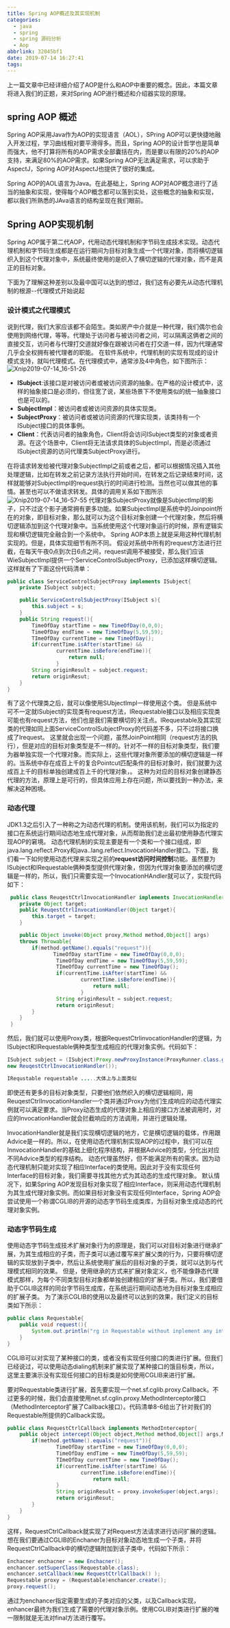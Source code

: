 ```yaml
---
title: Spring AOP概述及其实现机制
categories:
  - java
  - spring
  - spring 源码分析
  - Aop
abbrlink: 32045bf1
date: 2019-07-14 16:27:41
tags:
---
```

上一篇文章中已经详细介绍了AOP是什么和AOP中重要的概念。因此，本篇文章将进入我们的正题，来对Spring AOP进行概述和介绍器实现的原理。

## spring AOP 概述

Spring AOP采用Java作为AOP的实现语言（AOL），SPring AOP可以更快捷地融入开发过程，学习曲线相对要平滑得多。而且，Spring AOP的设计哲学也是简单而强大，他不打算将所有的AOP需求全部囊括在内，而是要以有限的20%的AOP支持，来满足80%的AOP需求。如果Spring AOP无法满足需求，可以求助于AspectJ，Spring AOP对AspectJ也提供了很好的集成。

Spring AOP的AOL语言为Java。在此基础上，Spring AOP对AOP概念进行了适当的抽象和实现，使得每个AOP概念都可以落到实处，这些概念的抽象和实现，都以我们所熟悉的JAva语言的结构呈现在我们眼前。

## Spring AOP实现机制

Spring AOP属于第二代AOP，代用动态代理机制和字节码生成技术实现。动态代理机制和字节码生成都是在运行期间为目标对象生成一个代理对象，而将横切逻辑织入到这个代理对象中，系统最终使用的是织入了横切逻辑的代理对象，而不是真正的目标对象。

下面为了理解这种差别以及最中国可以达到的想过，我们这有必要先从动态代理机制的根源--代理模式开始说起

### 设计模式之代理模式

说到代理，我们大家应该都不会陌生。类如房产中介就是一种代理，我们偶尔也会使用到网络代理，等等。代理处于访问者与被访问者之间，可以隔离这俩者之间的直接交互，访问者与代理打交道就好像在跟被访问者在打交道一样，因为代理通常几乎会全权拥有被代理者的职能。
在软件系统中，代理机制的实现有现成的设计模式支持，就叫代理模式。在代理模式中，通常涉及4中角色，如下图所示：
![Xnip2019-07-14_16-51-26](/images/Xnip2019-07-14_16-51-26.jpg)

* **ISubject**:该接口是对被访问者或被访问资源的抽象。在严格的设计模式中，这样的抽象接口是必须的，但往宽了说，某些场景下不使用类似的统一抽象接口也是可以的。
* **SubjectImpl**：被访问者或被访问资源的具体实现类。
* **SubjectProxy**：被访问者或被访问资源的代理实现类，该类持有一个ISubject接口的具体事例。
* **Client**：代表访问者的抽象角色，Client将会访问ISubject类型的对象或者资源。在这个场景中，Client将无法请求具体的SubjectImpl，而是必须通过ISubject资源的访问代理类SubjectProxy进行。

在将请求转发给被代理对象SubjectImpl之前或者之后，都可以根据情况插入其他处理逻辑，比如在转发之前记录方法执行开始时间，在转发之后记录结束时间，这样就能够对SubjectImpl的request执行的时间进行检测。当然也可以做其他的事情。甚至也可以不做请求转发。具体的调用关系如下图所示
![Xnip2019-07-14_16-57-55](/images/Xnip2019-07-14_16-57-55.jpg)
代理对象SubjectProxy就像是SubjectImpl的影子，只不过这个影子通常拥有更多功能。如果SubjectImpl是系统中的Joinpoint所在的对象，即目标对象，那么就可以为这个目标对象创建一个代理对象，然后将横切逻辑添加到这个代理对象中。当系统使用这个代理对象运行的时候，原有逻辑实现和横切逻辑完全融合到一个系统中。
Spring AOP本质上就是采用这种代理机制实现的。但是，具体实现细节有所不同。
假设对系统中所有的request方法进行拦截，在每天午夜0点到次日6点之间，request调用不被接受，那么我们应该WieSubjectImpl提供一个ServiceControlSubjectProxy，已添加这样横切逻辑。这样就有了下面这份代码清单：

``` java
public class ServiceControlSubjectProxy implements ISubject{
    private ISubject subject;

    public ServiceControlSubjectProxy(ISubject s){
        this.subject = s;
    }
    public String request(){
        TimeOfDay startTime = new TimeOfDay(0,0,0);
        TimeOfDay endTime = new TimeOfDay(5,59,59);
        TImeOfDay currentTime = new TimeOfDay();
        if(currentTime.isAfter(startTime) && 
                currentTime.isBefore(endTime)){
                    return null;
                }
        String originResult = subject.request;
        return originResut;
    }
}
```

有了这个代理类之后，就可以像使用SUbjectImpl一样使用这个类。
但是系统中可不一定就ISubject的实现类有request方法，IRequestable接口以及相应实现类可能也有request方法，他们也是我们需要横切的关注点。IRequestable及其实现类的代理如同上面ServiceControlSubjectProxy的代码差不多，只不过将接口换成了Irequest。
这里就会出现一个问题，虽然JoinPoint相同（request方法的执行），但是对应的目标对象类型是不一样的。针对不一样的目标对象类型，我们要为器单独实现一个代理对象。而实际上，这些代理对象所要添加的横切逻辑是一样的。当系统中存在成百上千的复合Pointcut匹配条件的目标对象时，我们就要为这成百上千的目标单独创建成百上千的代理对象，。
这种为对应的目标对象创建静态代理的方法，原理上是可行的，但具体应用上存在问题，所以要找到一种办法，来解决这种困境。

### 动态代理
JDK1.3之后引入了一种称之为动态代理的机制。使用该机制，我们可以为指定的接口在系统运行期间动态地生成代理对象，从而帮助我们走出最初使用静态代理实现AOP的窘境。
动态代理机制的实现主要是有一个类和一个接口组成，即java.lang.reflect.Proxy和java..lang.reflect.InvocationHandler接口。下面，我们看一下如何使用动态代理来实现之前的**request访问时间控制**功能。虽然要为ISubject和IRequestable俩种类型提供代理对象，但因为代理对象要添加的横切逻辑是一样的，所以，我们只需要实现一个InvocationHAndler就可以了，实现代码如下：

``` java
 public class ReuqestCtrlInvocationHandler implements InvocationHandler{
    private Object target;
    public ReuqestCtrlInvocationHandler(Object target){
        this.target = target;
    }

    public Object invoke(Object proxy,Method method,Object[] args)
    throws Throwable{
        if(method.getName().equals("request")){
               TimeOfDay startTime = new TimeOfDay(0,0,0);
                TimeOfDay endTime = new TimeOfDay(5,59,59);
                TImeOfDay currentTime = new TimeOfDay();
                if(currentTime.isAfter(startTime) && 
                        currentTime.isBefore(endTime)){
                            return null;
                        }
                String originResult = subject.request;
                return originResut;  
        }
    }
 }
```

然后，我们就可以使用Proxy类，根据RequestCtrlinvocationHandler的逻辑，为ISubject和IRequestable俩种类型生成相应的代理对象实例。代码如下：

``` java
ISubject subject = (ISubject)Proxy.newProxyInstance(ProxyRunner.class.getClassLoader(),new Class[]{ISubject.class},
new ReuqestCtrlInvocationHandler());

IRequstable requestable .....大体上与上面类似
```

即使还有更多的目标对象类型，只要他们依然织入的横切逻辑相同，用ReuqestCtrlInvocationHandler一个类并通过Proxy为他们生成响应的动态代理实例就可以满足要求。当Proxy动态生成的代理对象上相应的接口方法被调用时，对应的InvocationHandler就会拦截响应的方法调用，并进行逻辑处理。

InvocationHandler就是我们实现横切逻辑的地方，它是横切逻辑的载体，作用跟Advice是一样的。所以，在使用动态代理机制实现AOP的过程中，我们可以在InnvocationHandler的基础上细化程序结构，并根据Advice的类型，分化出对应不同Advice类型的程序结构。
动态代理虽然好，但不能满足所有的需求。因为动态代理机制只能对实现了相应Interface的类使用。因此对于没有实现任何Interface的目标对象，我们需要寻找其他方式为其动态的生成代理对象。
默认情况下，如果Spring AOP发现目标对象实现了相应Interface，则采用动态代理机制为其生成代理对象实例。而如果目标对象没有实现任何Interface，Spring AOP会尝试使用一个称谓CGLIB的开源的动态字节码生成类库，为目标对象生成动态的代理对象实例。

### 动态字节码生成

使用动态字节码生成技术扩展对象行为的原理是，我们可以对目标对象进行继承扩展，为其生成相应的子类，而子类可以通过覆写来扩展父类的行为，只要将横切逻辑的实现放到子类中，然后让系统使用扩展后的目标对象的子类，就可以达到与代理模式相同的效果。
但是，使用继承的方式来扩展对象定义，也不能像静态代理模式那样，为每个不同类型目标对象都单独创建相应的扩展子类。所以，我们要借助于CGLIB这样的同台字节码生成库，在系统运行期间动态地为目标对象生成相应的扩展子类。
为了演示CGLIB的使用以及最终可以达到的效果，我们定义的目标类如下所示：

``` java
public class Requestable{
    public void request(){
        System.out.println("rg in Requestable without inplement any interface")
    }
}
```

CGLIB可以对实现了某种接口的类，或者没有实现任何接口的类进行扩展。但我们已经说过，可以使用动态dialing机制来扩展实现了某种接口的饿目标类，所以，这里主要演示没有实现任何接口的目标类是如何使用CGLIB来进行扩展。

要对Requestable类进行扩展，首先要实现一个net.sf.cglib.proxy.Callback。不过更多的时候，我们会直接使用net.sf.cglin.proxy.MethodInterceptor接口（MethodInterceptor扩展了Callback接口）。代码清单8-6给出了针对我们的Requestable所提供的Callback实现。

``` java
public class RequestCtrlCallback implements MethodInterceptor{
    public object intercept(Object object,Method method,Object[] args,MethodProxy proxy) throws Throwable{
        if(method.getName().equals("request")){
                TimeOfDay startTime = new TimeOfDay(0,0,0);
                TimeOfDay endTime = new TimeOfDay(5,59,59);
                TImeOfDay currentTime = new TimeOfDay();
                if(currentTime.isAfter(startTime) && 
                        currentTime.isBefore(endTime)){
                            return null;
                }
                String originResult = proxy.invokeSuper(object,args);
                return originResut;  
        }
    }
}
```

这样，RequestCtrlCallback就实现了对Request方法请求进行访问扩展的逻辑。想在我们要通过CGLIB的Enchaner为目标对象动态地生成一个子类，并将RequestCtrlCallback中的横切逻辑附加到该子类中，代码如下所示：

``` java
Enchacner enchacner = new Enchacner();
enchancer.setSuperClass(Requestable.class);
enchancer.setCallback(new RequestCtrlCallback() );
Requestable proxy = (Requestable)enchancer.create();
proxy.request();
```

通过为enchancer指定需要生成的子类对应的父类，以及Callback实现，enhancer最终为我们生成了需要的代理对象示例。使用CGLIB对类进行扩展的唯一限制就是无法对final方法进行覆写。
